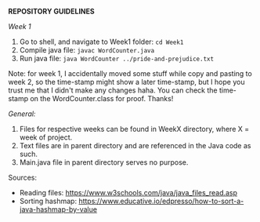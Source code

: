 **REPOSITORY GUIDELINES**

*Week 1*

1. Go to shell, and navigate to Week1 folder: `cd Week1`
2. Compile java file: `javac WordCounter.java`
3. Run java file: `java WordCounter ../pride-and-prejudice.txt`

Note: for week 1, I accidentally moved some stuff while copy and pasting to week 2, so the time-stamp might show a later time-stamp, but I hope you trust me that I didn't make any changes haha. You can check the time-stamp on the WordCounter.class for proof. Thanks!

*General:*

1. Files for respective weeks can be found in WeekX directory, where X = week of project. 
2. Text files are in parent directory and are referenced in the Java code as such.
3. Main.java file in parent directory serves no purpose.

Sources:
- Reading files: https://www.w3schools.com/java/java_files_read.asp
- Sorting hashmap: https://www.educative.io/edpresso/how-to-sort-a-java-hashmap-by-value